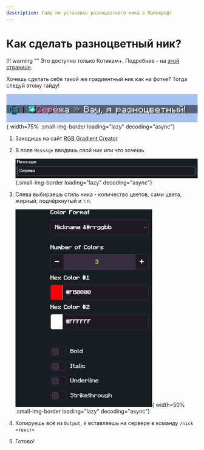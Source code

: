 ```yaml
---
description: Гайд по установке разноцветного ника в Майнкрафт
---
```


# Как сделать разноцветный ник?

!!! warning ""
    Это доступно только <span class="neon">Котикам+</span>. Подробнее - на [этой странице](../info/donate.md).

Хочешь сделать себе такой же градиентный ник как на фотке? Тогда следуй этому гайду!

![Пример разноцветного ника](../assets/guides/nick/rgb_nick.png){ width=75% .small-img-border loading="lazy" decoding="async"}

1. Заходишь на сайт [RGB Gradient Creator](https://minecraft.menu/minecraft-rgb-generator)

2. В поле `Message` вводишь свой ник или что хочешь

    ![Поле ввода ника](../assets/guides/nick/message.png){.small-img-border loading="lazy" decoding="async"}

3. Слева выбираешь стиль ника - количество цветов, сами цвета, жирный, подчёркнутый и т.п.

    ![Выбор цветов](../assets/guides/nick/sett.png){ width=50% .small-img-border loading="lazy" decoding="async"}

4. Копируешь всё из `Output`, и вставляешь на сервере в команду `/nick <текст>`

5. Готово!
